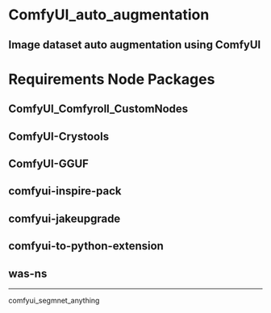 # ComfyUI_auto_augmentation
Image dataset auto augmentation using ComfyUI
---------------------------------------------
# Requirements Node Packages

## ComfyUI_Comfyroll_CustomNodes

## ComfyUI-Crystools

## ComfyUI-GGUF

## comfyui-inspire-pack

## comfyui-jakeupgrade

## comfyui-to-python-extension

## was-ns
---------------------------------------------
comfyui_segmnet_anything
